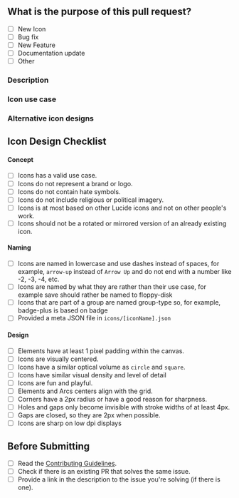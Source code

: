 <!-- Thank you for contributing! -->

## What is the purpose of this pull request? <!-- (put an "X" next to an item) -->

- [ ] New Icon
- [ ] Bug fix
- [ ] New Feature
- [ ] Documentation update
- [ ] Other

### Description
<!-- Please insert your description here and provide info about the "what" this PR is contribution -->

### Icon use case <!-- ONLY for new icons, remove this part if not icon PR -->
<!-- What is the purpose of this icon? Please insert a real life use case of icons, text like "it's a "car" icon is not accepted." -->

### Alternative icon designs <!-- ONLY for new icons, remove this part if not icon PR -->
<!-- If you have any alternative icon designs, please attach them here. -->

## Icon Design Checklist <!-- ONLY for new icons, remove this part if not icon PR -->

#### Concept <!-- ONLY for new icons -->

- [ ] Icons has a valid use case.
- [ ] Icons do not represent a brand or logo.
- [ ] Icons do not contain hate symbols.
- [ ] Icons do not include religious or political imagery.
- [ ] Icons is at most based on other Lucide icons and not on other people's work.
- [ ] Icons should not be a rotated or mirrored version of an already existing icon.

#### Naming <!-- ONLY for new icons -->

- [ ] Icons are named in lowercase and use dashes instead of spaces, for example, `arrow-up` instead of `Arrow Up` and do not end with a number like -2, -3, -4, etc.
- [ ] Icons are named by what they are rather than their use case, for example save should rather be named to floppy-disk
- [ ] Icons that are part of a group are named group-type so, for example, badge-plus is based on badge
- [ ] Provided a meta JSON file in `icons/[iconName].json`

#### Design <!-- ONLY for new icons -->

- [ ] Elements have at least 1 pixel padding within the canvas.
- [ ] Icons are visually centered.
- [ ] Icons have a similar optical volume as `circle` and `square`.
- [ ] Icons have similar visual density and level of detail
- [ ] Icons are fun and playful.
- [ ] Elements and Arcs centers align with the grid.
- [ ] Corners have a 2px radius or have a good reason for sharpness.
- [ ] Holes and gaps only become invisible with stroke widths of at least 4px.
- [ ] Gaps are closed, so they are 2px when possible.
- [ ] Icons are sharp on low dpi displays

## Before Submitting <!-- For every PR! -->

- [ ] Read the [Contributing Guidelines](https://github.com/lucide-icons/lucide/blob/main/CONTRIBUTING.md).
- [ ] Check if there is an existing PR that solves the same issue.
- [ ] Provide a link in the description to the issue you're solving (if there is one).
